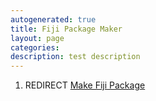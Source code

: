 ```yaml
---
autogenerated: true
title: Fiji Package Maker
layout: page
categories: 
description: test description
---
```


1.  REDIRECT [Make Fiji Package](Make_Fiji_Package)
